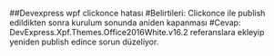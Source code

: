 ##Devexpress wpf clickonce hatası
#Belirtileri:
Clickonce ile publish edildikten sonra kurulum sonunda aniden kapanması
#Cevap:
DevExpress.Xpf.Themes.Office2016White.v16.2 referanslara ekleyip yeniden publish edince 
sorun düzeliyor.
